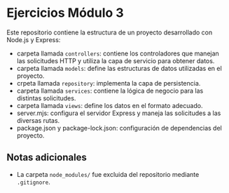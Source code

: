 # Ejercicios Módulo 3

Este repositorio contiene la estructura de un proyecto desarrollado con Node.js y Express:

- carpeta llamada `controllers`: contiene los controladores que manejan las solicitudes HTTP y utiliza la capa de servicio para obtener datos.
- carpeta llamada `models`: define las estructuras de datos utilizadas en el proyecto.
- crpeta llamada `repository`: implementa la capa de persistencia.
- carpeta llamada `services`: contiene la lógica de negocio para las distintas solicitudes.
- carpeta llamada `views`: define los datos en el formato adecuado.
- server.mjs: configura el servidor Express y maneja las solicitudes a las diversas rutas.
- package.json y package-lock.json: configuración de dependencias del proyecto.

## Notas adicionales
- La carpeta `node_modules/` fue excluida del repositorio mediante `.gitignore`.